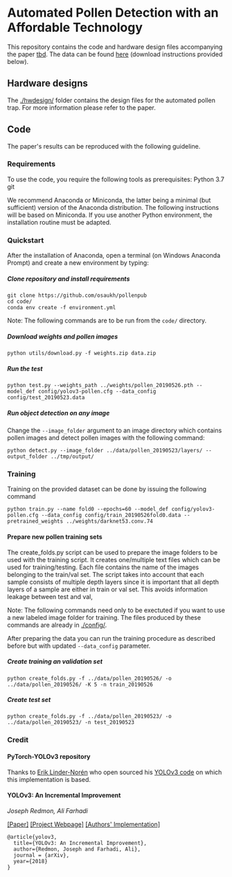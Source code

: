 # Automated Pollen Detection with an Affordable Technology
This repository contains the code and hardware design files accompanying the paper [tbd](). The data can be found [here](https://zenodo.org/record/3572653) (download instructions provided below).

## Hardware designs
The [./hwdesign/](./hwdesign/) folder contains the design files for the automated pollen trap. For more information please refer to the paper.

## Code
The paper's results can be reproduced with the following guideline.

### Requirements
To use the code, you require the following tools as prerequisites:
    Python 3.7
    git
    
We recommend Anaconda or Miniconda, the latter being a minimal (but sufficient) version of the Anaconda distribution. The following instructions will be based on Miniconda. If you use another Python environment, the installation routine must be adapted.

### Quickstart
After the installation of Anaconda, open a terminal (on Windows Anaconda Prompt) and create a new environment by typing:


##### Clone repository and install requirements
```
git clone https://github.com/osaukh/pollenpub
cd code/
conda env create -f environment.yml
```

Note: The following commands are to be run from the `code/` directory.

##### Download weights and pollen images
```
python utils/download.py -f weights.zip data.zip
```

##### Run the test
```
python test.py --weights_path ../weights/pollen_20190526.pth --model_def config/yolov3-pollen.cfg --data_config config/test_20190523.data
```

##### Run object detection on any image
Change the `--image_folder` argument to an image directory which contains pollen images and detect pollen images with the following command:

```
python detect.py --image_folder ../data/pollen_20190523/layers/ --output_folder ../tmp/output/ 
```

### Training
Training on the provided dataset can be done by issuing the following command

```
python train.py --name fold0 --epochs=60 --model_def config/yolov3-pollen.cfg --data_config config/train_20190526fold0.data --pretrained_weights ../weights/darknet53.conv.74
```

#### Prepare new pollen training sets
The create_folds.py script can be used to prepare the image folders to be used with the training script.
It creates one/multiple text files which can be used for training/testing. Each file contains the name of the images belonging to the train/val set. The script takes into account that each sample consists of multiple depth layers since it is important that all depth layers of a sample are either in train or val set. This avoids information leakage between test and val,

Note: The following commands need only to be exectuted if you want to use a new labeled image folder for training. The files produced by these commands are already in [./config/](./config/).

After preparing the data you can run the training procedure as described before but with updated `--data_config` parameter.

##### Create training an validation set
```
python create_folds.py -f ../data/pollen_20190526/ -o ../data/pollen_20190526/ -K 5 -n train_20190526
```

##### Create test set
```
python create_folds.py -f ../data/pollen_20190523/ -o ../data/pollen_20190523/ -n test_20190523
```


### Credit

#### PyTorch-YOLOv3 repository
Thanks to [Erik Linder-Norén](https://github.com/eriklindernoren/) who open sourced his [YOLOv3 code](https://github.com/eriklindernoren/PyTorch-YOLOv3) on which this implementation is based.

#### YOLOv3: An Incremental Improvement
_Joseph Redmon, Ali Farhadi_ <br>

[[Paper]](https://pjreddie.com/media/files/papers/YOLOv3.pdf) [[Project Webpage]](https://pjreddie.com/darknet/yolo/) [[Authors' Implementation]](https://github.com/pjreddie/darknet)

```
@article{yolov3,
  title={YOLOv3: An Incremental Improvement},
  author={Redmon, Joseph and Farhadi, Ali},
  journal = {arXiv},
  year={2018}
}
```

